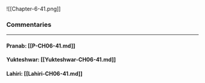 ![[Chapter-6-41.png]]

### Commentaries

---

#### Pranab: [[P-CH06-41.md]]

#### Yukteshwar: [[Yukteshwar-CH06-41.md]]

#### Lahiri: [[Lahiri-CH06-41.md]]
